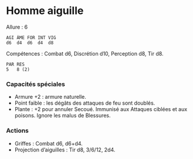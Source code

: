 # Homme aiguille

Allure : 6

	AGI	ÂME	FOR	INT	VIG
	d6	d4	d6	d4	d8

Compétences : Combat d6, Discrétion d10, Perception d8, Tir d8.

	PAR	RES
	5	8 (2)

### Capacités spéciales
- Armure +2 : armure naturelle.
- Point faible : les dégâts des attaques de feu sont doublés.
- Plante : +2 pour annuler Secoué. Immunisé aux Attaques ciblées et aux poisons. Ignore les malus de Blessures.

### Actions
- Griffes : Combat d6, d6+d4.
- Projection d’aiguilles : Tir d8, 3/6/12, 2d4.
